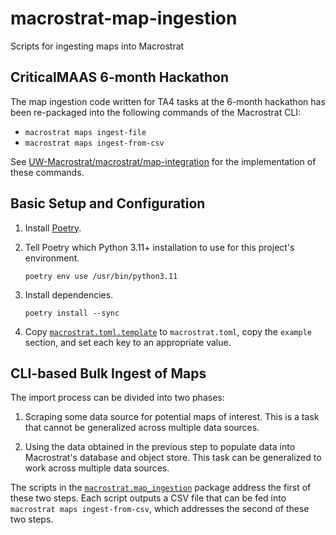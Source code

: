 # macrostrat-map-ingestion

Scripts for ingesting maps into Macrostrat


## CriticalMAAS 6-month Hackathon

The map ingestion code written for TA4 tasks at the 6-month hackathon has
been re-packaged into the following commands of the Macrostrat CLI:

* `macrostrat maps ingest-file`
* `macrostrat maps ingest-from-csv`

See [UW-Macrostrat/macrostrat/map-integration](https://github.com/UW-Macrostrat/macrostrat/map-integration)
for the implementation of these commands.


## Basic Setup and Configuration

1. Install [Poetry](https://python-poetry.org/).

2. Tell Poetry which Python 3.11+ installation to use for this project's environment.

       poetry env use /usr/bin/python3.11

3. Install dependencies.

       poetry install --sync

4. Copy [`macrostrat.toml.template`](macrostrat.toml.template) to
   `macrostrat.toml`, copy the `example` section, and set each key to an
   appropriate value.


## CLI-based Bulk Ingest of Maps

The import process can be divided into two phases:

1. Scraping some data source for potential maps of interest. This is a task
   that cannot be generalized across multiple data sources.

2. Using the data obtained in the previous step to populate data into
   Macrostrat's database and object store. This task can be generalized to
   work across multiple data sources.

The scripts in the [`macrostrat.map_ingestion`](macrostrat/map_ingestion)
package address the first of these two steps. Each script outputs a CSV file
that can be fed into `macrostrat maps ingest-from-csv`, which addresses the
second of these two steps.
